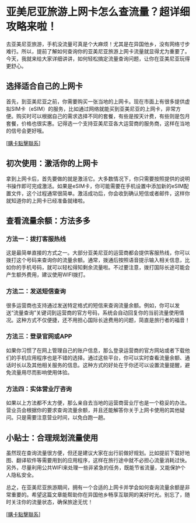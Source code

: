 # 亚美尼亚旅游上网卡怎么查流量？超详细攻略来啦！

去亚美尼亚旅游，手机没流量可真是个大麻烦！尤其是在异国他乡，没有网络寸步难行。所以，提前了解如何查询你的亚美尼亚旅游上网卡流量就显得尤为重要了。今天，我就来给大家详细讲讲，如何轻松搞定流量查询问题，让你在亚美尼亚玩得更舒心。

## 选择适合自己的上网卡

首先，到亚美尼亚之前，你需要购买一张当地的上网卡。现在市面上有很多提供虚拟SIM卡（eSIM）的服务，比如通过网络就能买到亚美尼亚的上网卡，非常方便。购买时可以根据自己的需求选择不同的套餐，有些是按天计费，有些则是包月套餐，价格也很实惠。记得选一个支持亚美尼亚各大运营商的服务商，这样在当地的信号会更好哦。

[[購卡點擊聯系](https://t.me/s/esim1088)]

## 初次使用：激活你的上网卡

拿到上网卡后，首先要做的就是激活它。大多数情况下，你只需要按照提供的说明书操作即可完成激活。如果是eSIM卡，你可能需要在手机设置中添加新的eSIM配置文件，这个过程通常很简单。激活成功后，你会收到确认短信或者邮件，这样你就知道你的上网卡已经准备就绪啦。

## 查看流量余额：方法多多

### 方法一：拨打客服热线

这是最简单直接的方式之一。大部分亚美尼亚的运营商都会提供客服热线，你可以拨打这个号码来查询你的流量余额。通常，拨通后按照语音提示输入相关信息，比如你的手机号码，就可以轻松得知剩余流量啦。不过要注意，拨打国际长途可能会产生额外费用，建议使用WIFI拨打。

### 方法二：发送短信查询

很多运营商也支持通过发送特定格式的短信来查询流量余额。例如，你可以发送“流量查询”关键词到运营商的官方号码，系统会自动回复你的当前流量使用情况。这种方式不仅便捷，还不用担心国际长途费用的问题，简直是旅行者的福音！

### 方法三：登录官网或APP

如果你习惯了在网上管理自己的账户信息，那么登录运营商的官方网站或者下载他们的手机应用程序也是不错的选择。通过这些平台，你可以实时查看流量余额、通话时长以及其他相关服务的信息。这种方式的好处在于你还可以设置流量提醒，避免流量用尽而影响使用体验。

### 方法四：实体营业厅咨询

如果以上方法都不太方便，那么亲自去当地的运营商营业厅也是一个稳妥的办法。营业员会根据你的要求查询流量余额，并且还能解答你关于上网卡使用的其他疑问。只是需要注意营业时间，以免白跑一趟。

## 小贴士：合理规划流量使用

虽然现在查询流量很方便，但还是建议大家在出行前做好规划。比如提前下载好地图、翻译软件等需要用到的应用程序，这样在旅行途中就不必担心流量消耗过快。另外，尽量利用公共WIFI来处理一些非紧急的任务，既能节省流量，又能保护个人隐私安全。

总之，在亚美尼亚旅游期间，拥有一个合适的上网卡并学会如何查询流量余额是非常重要的。希望这篇文章能帮助你在异国他乡畅享互联网的美好时光。别忘了，随时关注你的流量状态，确保旅途无忧！

[[購卡點擊聯系](https://t.me/s/esim1088)]
